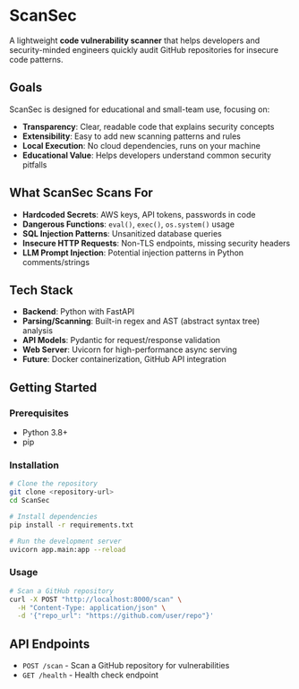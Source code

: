 # ScanSec 

A lightweight **code vulnerability scanner** that helps developers and security-minded engineers quickly audit GitHub repositories for insecure code patterns.

##  Goals

ScanSec is designed for educational and small-team use, focusing on:
- **Transparency**: Clear, readable code that explains security concepts
- **Extensibility**: Easy to add new scanning patterns and rules
- **Local Execution**: No cloud dependencies, runs on your machine
- **Educational Value**: Helps developers understand common security pitfalls

##  What ScanSec Scans For

- **Hardcoded Secrets**: AWS keys, API tokens, passwords in code
- **Dangerous Functions**: `eval()`, `exec()`, `os.system()` usage
- **SQL Injection Patterns**: Unsanitized database queries
- **Insecure HTTP Requests**: Non-TLS endpoints, missing security headers
- **LLM Prompt Injection**: Potential injection patterns in Python comments/strings

##  Tech Stack

- **Backend**: Python with FastAPI
- **Parsing/Scanning**: Built-in regex and AST (abstract syntax tree) analysis
- **API Models**: Pydantic for request/response validation
- **Web Server**: Uvicorn for high-performance async serving
- **Future**: Docker containerization, GitHub API integration

##  Getting Started

### Prerequisites
- Python 3.8+
- pip

### Installation
```bash
# Clone the repository
git clone <repository-url>
cd ScanSec

# Install dependencies
pip install -r requirements.txt

# Run the development server
uvicorn app.main:app --reload
```

### Usage
```bash
# Scan a GitHub repository
curl -X POST "http://localhost:8000/scan" \
  -H "Content-Type: application/json" \
  -d '{"repo_url": "https://github.com/user/repo"}'
```

##  API Endpoints

- `POST /scan` - Scan a GitHub repository for vulnerabilities
- `GET /health` - Health check endpoint

